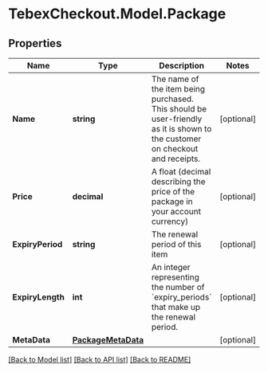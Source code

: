 # TebexCheckout.Model.Package

## Properties

Name | Type | Description | Notes
------------ | ------------- | ------------- | -------------
**Name** | **string** | The name of the item being purchased. This should be user-friendly as it is shown to the customer on checkout and receipts. | [optional] 
**Price** | **decimal** | A float (decimal describing the price of the package in your account currency) | [optional] 
**ExpiryPeriod** | **string** | The renewal period of this item | [optional] 
**ExpiryLength** | **int** | An integer representing the number of &#x60;expiry_periods&#x60; that make up the renewal period. | [optional] 
**MetaData** | [**PackageMetaData**](PackageMetaData.md) |  | [optional] 

[[Back to Model list]](../README.md#documentation-for-models) [[Back to API list]](../README.md#documentation-for-api-endpoints) [[Back to README]](../README.md)

